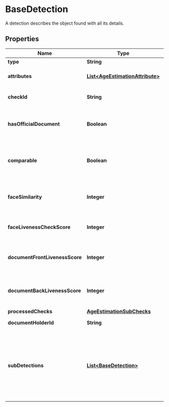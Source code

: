 

# BaseDetection

A detection describes the object found with all its details.

## Properties

| Name | Type | Description | Notes |
|------------ | ------------- | ------------- | -------------|
|**type** | **String** |  |  |
|**attributes** | [**List&lt;AgeEstimationAttribute&gt;**](AgeEstimationAttribute.md) | Attributes of the _idDocument_ detection. |  [optional] |
|**checkId** | **String** | The id of the check that lead to the detection |  [optional] |
|**hasOfficialDocument** | **Boolean** | Indicates whether the identified document is official |  [optional] |
|**comparable** | **Boolean** | Indicates whether the provided selfie-image is comparable to the document |  [optional] |
|**faceSimilarity** | **Integer** | Indicates the similarity-level of whether two faces belong to the same person |  [optional] |
|**faceLivenessCheckScore** | **Integer** | Indicates the liveness score of the selfie image |  [optional] |
|**documentFrontLivenessScore** | **Integer** | Indicates the liveness score of the front side image of the document |  [optional] |
|**documentBackLivenessScore** | **Integer** | Indicates the liveness score of the back side image of the document |  [optional] |
|**processedChecks** | [**AgeEstimationSubChecks**](AgeEstimationSubChecks.md) |  |  [optional] |
|**documentHolderId** | **String** | The id of the documentHolder |  [optional] |
|**subDetections** | [**List&lt;BaseDetection&gt;**](BaseDetection.md) | A set of sub-detection that are particular to the _face_ detection. Mainly contains detections that were activated with the _attributesCheck_ prototype. |  [optional] |



